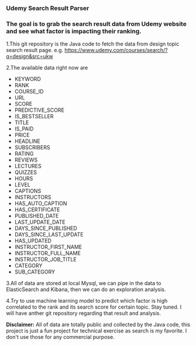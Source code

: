 ### Udemy Search Result Parser


### The goal is to grab the search result data from Udemy website and see what factor is impacting their ranking.

1.This git repository is the Java code to fetch the data from design topic search result page. e.g. https://www.udemy.com/courses/search/?q=design&src=ukw

2.The available data right now are
 - KEYWORD
 - RANK
 - COURSE_ID
 - URL
 - SCORE
 - PREDICTIVE_SCORE
 - IS_BESTSELLER
 - TITLE
 - IS_PAID
 - PRICE
 - HEADLINE
 - SUBSCRIBERS
 - RATING
 - REVIEWS
 - LECTURES
 - QUIZZES
 - HOURS
 - LEVEL
 - CAPTIONS
 - INSTRUCTORS
 - HAS_AUTO_CAPTION
 - HAS_CERTIFICATE
 - PUBLISHED_DATE
 - LAST_UPDATE_DATE
 - DAYS_SINCE_PUBLISHED
 - DAYS_SINCE_LAST_UPDATE
 - HAS_UPDATED
 - INSTRUCTOR_FIRST_NAME
 - INSTRUCTOR_FULL_NAME
 - INSTRUCTOR_JOB_TITLE
 - CATEGORY
 - SUB_CATEGORY


3.All of data are stored at local Mysql, we can pipe in the data to ElasticSearch and Kibana, then we can do an exploration analysis.

4.Try to use machine learning model to predict which factor is high correlated to the rank and its search score for certain topic. Stay tuned. I will have anther git repository regarding that result and analysis. 

**Disclaimer:** All of data are totally public and collected by the Java code, this project is just a fun project for technical exercise as search is my favorite. I don't use those for any commercial purpose.   
